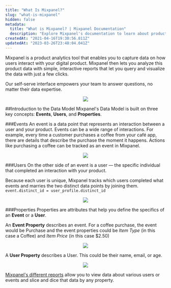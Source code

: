 ```yaml
---
title: "What Is Mixpanel?"
slug: "what-is-mixpanel"
hidden: false
metadata: 
  title: "What is Mixpanel? | Mixpanel Documentation"
  description: "Explore Mixpanel's documentation to learn about product analytics, implementation, data structure, cohorts, SDK integrations, and more."
createdAt: "2021-04-16T19:30:56.811Z"
updatedAt: "2023-03-26T23:48:04.041Z"
---
```

Mixpanel is a product analytics tool that enables you to capture data on how users interact with your digital product. Mixpanel then lets you analyze this product data with simple, interactive reports that let you query and visualize the data with just a few clicks.

Our self-serve interface empowers your team to answer questions, no matter their data expertise.
<p align="center">
    <img src=https://storage.googleapis.com/cdn-mxpnl-com/static/readme/Dashboard.svg>
</p>

##Introduction to the Data Model
Mixpanel's Data Model is built on three key concepts: **Events**, **Users**, and **Properties**.

###Events
An event is a data point that represents an interaction between a user and your product. Events can be a wide range of interactions. For example, every time a customer purchases a coffee from your café app, there are details that describe the purchase the moment it happens. Actions like purchasing a coffee can be tracked as an event in Mixpanel.

<p align="center">
    <img src=https://storage.googleapis.com/cdn-mxpnl-com/static/readme/Event.svg>
</p>

###Users
On the other side of an event is a user — the specific individual that completed an interaction with your product.

Because each user is unique, Mixpanel tracks which users completed what events and marries the two distinct data points by joining them. `event.distinct_id = user_profile.distinct_id`

<p align="center">
    <img src=https://storage.googleapis.com/cdn-mxpnl-com/static/readme/Users.svg>
</p>

###Properties
Properties are attributes that help you define the specifics of an **Event** or a **User**.

An **Event Property** describes an event. For a coffee purchase, the event would be Purchase and the event properties could be *Item Type* (in this case a Coffee) and *Item Price* (in this case $2.50)

<p align="center">
    <img src=https://storage.googleapis.com/cdn-mxpnl-com/static/readme/Event_Property.svg>
</p>

A **User Property** describes a User. This could be their name, email, or age.

<p align="center">
    <img src=https://storage.googleapis.com/cdn-mxpnl-com/static/readme/User_Property.svg>
</p>

[Mixpanel's different reports](https://mixpanel.com/behavioral-analytics/) allow you to view data about various users or events and slice and dice that data by any property.
